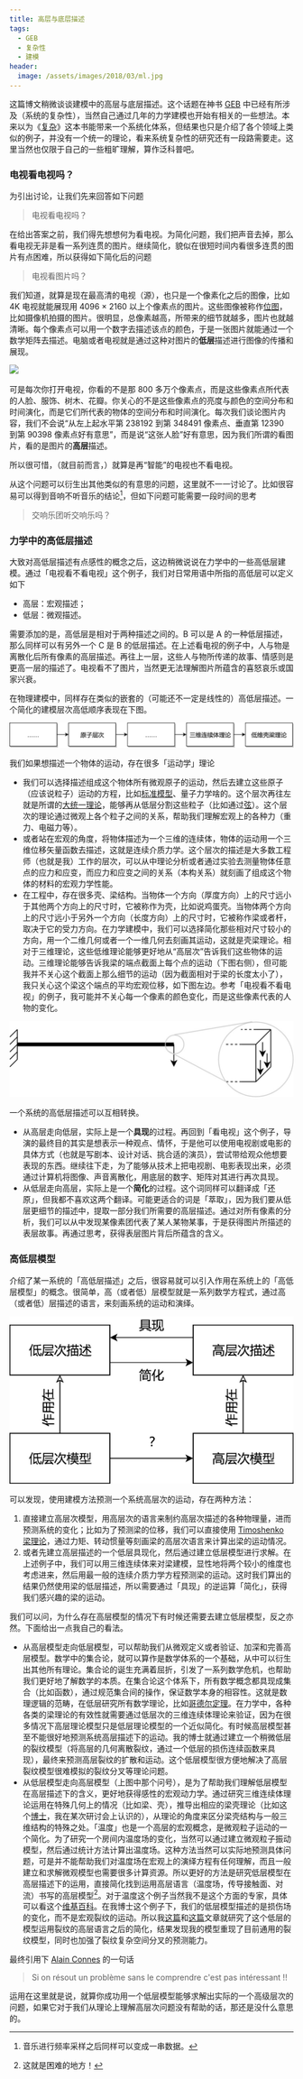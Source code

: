 ```yaml
---
title: 高层与底层描述
tags:
  - GEB
  - 复杂性
  - 建模
header:
  image: /assets/images/2018/03/ml.jpg
---
```


这篇博文稍微谈谈建模中的高层与底层描述。这个话题在神书 [GEB](2017/02/24/geb) 中已经有所涉及（系统的复杂性），当然自己通过几年的力学建模也开始有相关的一些想法。本来以为《[复杂](https://book.douban.com/subject/6749832)》这本书能带来一个系统化体系，但结果也只是介绍了各个领域上类似的例子，并没有一个统一的理论，看来系统复杂性的研究还有一段路需要走。这里当然也仅限于自己的一些粗旷理解，算作泛科普吧。

### 电视看电视吗？

为引出讨论，让我们先来回答如下问题

> 电视看电视吗？

在给出答案之前，我们得先想想何为看电视。为简化问题，我们把声音去掉，那么看电视无非是看一系列连贯的图片。继续简化，貌似在很短时间内看很多连贯的图片有点困难，所以获得如下简化后的问题

> 电视看图片吗？

我们知道，就算是现在最高清的电视（源），也只是一个像素化之后的图像，比如 4K 电视就能展现用 4096 × 2160 以上个像素点的图片。这些图像被称作[位图](https://zh.wikipedia.org/zh-hans/%E4%BD%8D%E5%9B%BE)，比如摄像机拍摄的图片。很明显，总像素越高，所带来的细节就越多，图片也就越清晰。每个像素点可以用一个数字去描述该点的颜色，于是一张图片就能通过一个数学矩阵去描述。电脑或者电视就是通过这种对图片的**低层**描述进行图像的传播和展现。

[![](https://upload.wikimedia.org/wikipedia/commons/1/16/DigitalPicture.jpg)](https://commons.wikimedia.org/wiki/File:DigitalPicture.jpg)

可是每次你打开电视，你看的不是那 800 多万个像素点，而是这些像素点所代表的人脸、服饰、树木、花瓣。你关心的不是这些像素点的亮度与颜色的空间分布和时间演化，而是它们所代表的物体的空间分布和时间演化。每次我们谈论图片内容，我们不会说“从左上起水平第 238192 到第 348491 像素点、垂直第 12390 到第 90398 像素点好有意思”，而是说“这张人脸”好有意思，因为我们所谓的看图片，看的是图片的**高层**描述。

所以很可惜，（就目前而言，）就算是再“智能”的电视也不看电视。

从这个问题可以衍生出其他类似的有意思的问题，这里就不一一讨论了。比如很容易可以得到音响不听音乐的结论[^1]，但如下问题可能需要一段时间的思考

> 交响乐团听交响乐吗？

### 力学中的高低层描述

大致对高低层描述有点感性的概念之后，这边稍微说说在力学中的一些高低层建模。通过「电视看不看电视」这个例子，我们对日常用语中所指的高低层可以定义如下

- 高层：宏观描述；
- 低层：微观描述。

需要添加的是，高低层是相对于两种描述之间的。B 可以是 A 的一种低层描述，那么同样可以有另外一个 C 是 B 的低层描述。在上述看电视的例子中，人与物是离散化后所有像素的高层描述。再往上一层，这些人与物所传递的故事、情感则是更高一层的描述了。电视看不了图片，当然更无法理解图片所蕴含的喜怒哀乐或国家兴衰。

在物理建模中，同样存在类似的嵌套的（可能还不一定是线性的）高低层描述。一个简化的建模层次高低顺序表现在下图。

[![](/assets/images/2018/03/modeling_levels_in_mechanics.jpg)](modeling_levels_in_mechanics.jpg)

我们如果想描述一个物体的运动，存在很多「运动学」理论

- 我们可以选择描述组成这个物体所有微观原子的运动，然后去建立这些原子（应该说粒子）运动的方程，比如[标准模型](https://zh.wikipedia.org/zh-cn/%E6%A0%87%E5%87%86%E6%A8%A1%E5%9E%8B)、量子力学啥的。这个层次再往左就是所谓的[大统一理论](https://zh.wikipedia.org/wiki/%E5%A4%A7%E7%BB%9F%E4%B8%80%E7%90%86%E8%AE%BA)，能够再从低层分割这些粒子（比如通过[弦](https://zh.wikipedia.org/wiki/%E5%BC%A6%E7%90%86%E8%AB%96)）。这个层次的理论通过微观上各个粒子之间的关系，帮助我们理解宏观上的各种力（重力、电磁力等）。
- 或者站在宏观的角度，将物体描述为一个三维的连续体，物体的运动用一个三维位移矢量函数去描述，这就是连续介质力学。这个层次的描述是大多数工程师（也就是我）工作的层次，可以从中理论分析或者通过实验去测量物体任意点的应力和应变，而应力和应变之间的关系（本构关系）就刻画了组成这个物体的材料的宏观力学性能。
- 在工程中，存在很多壳、梁结构。当物体一个方向（厚度方向）上的尺寸远小于其他两个方向上的尺寸时，它被称作为壳，比如说鸡蛋壳。当物体两个方向上的尺寸远小于另外一个方向（长度方向）上的尺寸时，它被称作梁或者杆，取决于它的受力方向。在力学建模中，我们可以选择简化那些相对尺寸较小的方向，用一个二维几何或者一个一维几何去刻画其运动，这就是壳梁理论。相对于三维理论，这些低维理论能够更好地从“高层次”告诉我们这些物体的运动。三维理论能够告诉我梁的端点截面上每个点的运动（下图右侧），但可能我并不关心这个截面上那么细节的运动（因为截面相对于梁的长度太小了），我只关心这个梁这个端点的平均宏观位移，如下图左边。参考「电视看不看电视」的例子，我可能并不关心每一个像素的颜色变化，而是这些像素代表的人物的变化。

[![](/assets/images/2018/03/beam.jpg)](/assets/images/2018/03/beam.jpg)

一个系统的高低层描述可以互相转换。

- 从高层走向低层，实际上是一个**具现**的过程。再回到「看电视」这个例子，导演的最终目的其实是想表示一种观点、情怀，于是他可以使用电视剧或电影的具体方式（也就是写剧本、设计对话、挑合适的演员），尝试带给观众他想要表现的东西。继续往下走，为了能够从技术上把电视剧、电影表现出来，必须通过计算机将图像、声音离散化，用底层的数字、矩阵对其进行再次具现。
- 从低层走向高层，实际上是一个**简化**的过程。这个词同样可以翻译成「还原」，但我都不喜欢这两个翻译。可能更适合的词是「萃取」，因为我们要从低层更细节的描述中，提取一部分我们所需要的高层描述。通过对所有像素的分析，我们可以从中发现某像素团代表了某人某物某事，于是获得图片所描述的表层故事。再通过思考，获得表层图片背后所蕴含的含义。

### 高低层模型

介绍了某一系统的「高低层描述」之后，很容易就可以引入作用在系统上的「高低层模型」的概念。很简单，高（或者低）层模型就是一系列数学方程式，通过高（或者低）层描述的语言，来刻画系统的运动和演绎。

[![](/assets/images/2018/03/high_and_low_level_description.jpg)](/assets/images/2018/03/high_and_low_level_description.jpg)

可以发现，使用建模方法预测一个系统高层次的运动，存在两种方法：

1. 直接建立高层次模型，用高层次的语言来制约高层次描述的各种物理量，进而预测系统的变化；比如为了预测梁的位移，我们可以直接使用 [Timoshenko 梁理论](https://en.wikipedia.org/wiki/Timoshenko_beam_theory)，通过力矩、转动惯量等刻画梁的高层次语言来计算出梁的运动情况。
2. 或者先建立高层描述的一个低层具现化，然后通过建立低层模型进行求解。在上述例子中，我们可以用三维连续体来对梁建模，显性地将两个较小的维度也考虑进来，然后用最一般的连续介质力学方程预测梁的运动。这时我们算出的结果仍然使用梁的低层描述，所以需要通过「具现」的逆运算「简化」，获得我们感兴趣的梁的运动。


我们可以问，为什么存在高层模型的情况下有时候还需要去建立低层模型，反之亦然。下面给出一点我自己的看法。

- 从高层模型走向低层模型，可以帮助我们从微观定义或者验证、加深和完善高层模型。数学中的集合论，就可以算作是数学体系的一个基础，从中可以衍生出其他所有理论。集合论的诞生充满着屈折，引发了一系列数学危机，也帮助我们更好地了解数学的本质。在集合论这个体系下，所有数学概念都具现成集合（比如函数），通过规范集合间的操作，保证数学本身的相容性。这就是数理逻辑的范畴，在低层研究所有数学理论，比如[哥德尔定理](2017/02/24/geb)。在力学中，各种各类的梁理论的有效性就需要通过低层次的三维连续体理论来验证，因为在很多情况下高层理论模型只是低层理论模型的一个近似简化。有时候高层模型甚至不能很好地预测系统高层描述下的运动。我的博士就通过建立一个稍微低层的裂纹模型（将高层的几何离散裂纹，通过一个低层的损伤连续函数来具现），最终来预测高层裂纹的扩散和运动。这个低层模型很方便地解决了高层裂纹模型很难模拟的裂纹分叉等理论问题。
- 从低层模型走向高层模型（上图中那个问号），是为了帮助我们理解低层模型在高层描述下的含义，更好地获得感性的宏观动力学。通过研究三维连续体理论运用在特殊几何上的情况（比如梁、壳），推导出相应的梁壳理论（比如这个[博士](http://www.springer.com/us/book/9783319164946)，我在某次研讨会上认识的），从理论的角度来区分梁壳结构与一般三维结构的特殊之处。「温度」也是一个高层的宏观概念，是微观粒子运动的一个简化。为了研究一个房间内温度场的变化，当然可以通过建立微观粒子振动模型，然后通过统计方法计算出温度场。这种方法当然可以实际地预测具体问题，可是并不能帮助我们对温度场在宏观上的演绎方程有任何理解，而且一般建立和求解微观模型也需要很多计算资源。所以更好的方法是研究低层模型在高层描述下的运用，直接简化找到运用高层语言（温度场，传导接触面、对流）书写的高层模型[^2]。对于温度这个例子当然我不是这个方面的专家，具体可以看这个[维基百科](https://en.wikipedia.org/wiki/Temperature)。在我博士这个例子下，我们的低层模型描述的是损伤场的变化，而不是宏观裂纹的运动。所以我[这篇](https://link.springer.com/article/10.1007/s10659-016-9595-0)和[这篇](https://link.springer.com/article/10.1186/s40323-016-0080-x)文章就研究了这个低层的模型运用裂纹的高层语言之后的简化，结果发现我的模型重现了目前通用的裂纹模型，同时也加强了裂纹复杂空间分叉的预测能力。


最终引用下 [Alain Connes](https://www.youtube.com/watch?v=QfZLKxKTS2c) 的一句话

> Si on résout un problème sans le comprendre c'est pas intéressant !!

运用在这里就是说，就算你成功用一个低层模型能够求解出实际的一个高级层次的问题，如果它对于我们从理论上理解高层次问题没有帮助的话，那还是没什么意思的。

[^1]: 音乐进行频率采样之后同样可以变成一串数据。
[^2]: 这就是困难的地方！